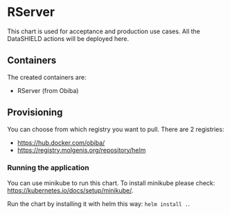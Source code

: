 # RServer
This chart is used for acceptance and production use cases. All the DataSHIELD actions will be deployed here.

## Containers
The created containers are:

- RServer (from Obiba)

## Provisioning
You can choose from which registry you want to pull. There are 2 registries:
- https://hub.docker.com/obiba/
- https://registry.molgenis.org/repository/helm

### Running the application
You can use minikube to run this chart. To install minikube please check: https://kubernetes.io/docs/setup/minikube/.

Run the chart by installing it with helm this way: ```helm install .```. 
 
